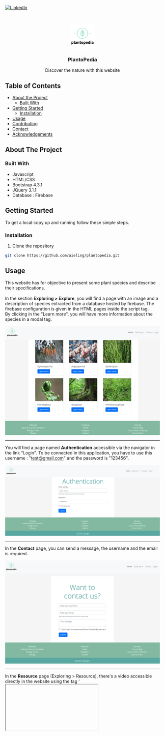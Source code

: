 
[![LinkedIn][linkedin-shield]][linkedin-url]



<!-- PROJECT LOGO -->
<br />
<p align="center">
  <a href="https://github.com/aieling/plantopedia">
    <img src="images/logo.png" alt="Logo" width="80" height="80">
  </a>

  <h3 align="center">PlantoPedia</h3>

  <p align="center">
    Discover the nature with this website
    <br />
  </p>
</p>



<!-- TABLE OF CONTENTS -->
## Table of Contents

* [About the Project](#about-the-project)
  * [Built With](#built-with)
* [Getting Started](#getting-started)
  * [Installation](#installation)
* [Usage](#usage)
* [Contributing](#contributing)
* [Contact](#contact)
* [Acknowledgements](#acknowledgements)



<!-- ABOUT THE PROJECT -->
## About The Project


### Built With

* []() Javascript
* []() HTML/CSS
* []() Bootstrap 4.3.1
* []() JQuery 3.1.1
* []() Database : Firebase 



<!-- GETTING STARTED -->
## Getting Started

To get a local copy up and running follow these simple steps.

### Installation
 
1. Clone the repository
```sh
git clone https://github.com/aieling/plantopedia.git
```




<!-- USAGE EXAMPLES -->
## Usage
This website has for objective to present some plant species and describe their specifications. <br> <br>
In the section **Exploring > Explore**, you will find a page with an image and a description of species extracted from a database hosted by firebase. 
The firebase configuration is given in the HTML pages inside the script tag. <br>
By clicking in the "Learn more", you will have more information about the species in a modal tag.

[![Product Name Screen Shot][product-screenshot]](images/screenshot.jpg)

<hr>

You will find a page named **Authentication** accessible via the navigator in the link "Login". 
To be connected in this application, you have to use this username : "test@gmail.com" and the password is "123456".

[![Login Name Screen Shot][login-screenshot]](images/login.jpg)

<hr>

In the **Contact** page, you can send a message, the username and the email is required.

[![Contact Name Screen Shot][contact-screenshot]](images/contact.jpg)

<hr>

In the **Resource**</strong> page (Exploring > Resource), there's a video accessible directly in the website using the tag '<iframe>', there's also two types of table, one using bootstrap, and the other one using a personalized CSS and using a javascript form of collections.<br>
[![Ressource Name Screen Shot][ressource-screenshot]](images/ressource.jpg)

<hr>

In the **home** page, there's a carrousel developed with Bootstrap, which displayed 3 images that can help the user to navigate in the website. 
[![Index Name Screen Shot][index-screenshot]](images/index.jpg)


<!-- CONTRIBUTING -->
## Contributing

Contributions are what make the open source community such an amazing place to be learn, inspire, and create. Any contributions you make are **greatly appreciated**.

1. Fork the Project
2. Create your Feature Branch (`git checkout -b feature/AmazingFeature`)
3. Commit your Changes (`git commit -m 'Add some AmazingFeature'`)
4. Push to the Branch (`git push origin feature/AmazingFeature`)
5. Open a Pull Request


<!-- CONTACT -->
## Contact

Your Name - [LinkedIn](https://www.linkedin.com/in/helenekev/) - Helene KEV

Project Link: [https://github.com/aieling/plantopedia](https://github.com/aieling/plantopedia)



<!-- ACKNOWLEDGEMENTS -->
## Acknowledgements

* [Pexels](https://www.pexels.com/search/template/)
* [PNAS](www.pnas.org)


<!-- MARKDOWN LINKS & IMAGES -->

[linkedin-shield]: https://img.shields.io/badge/-LinkedIn-black.svg?style=flat-square&logo=linkedin&colorB=555
[linkedin-url]: https://linkedin.com/in/helenekev
[product-screenshot]: images/screenshot.jpg
[contact-screenshot]: images/contact.jpg
[login-screenshot]: images/login.jpg
[resource-screenshot]: images/resource.jpg
[index-screenshot]: images/index.jpg